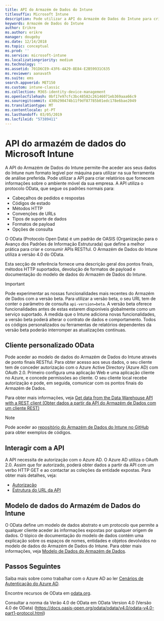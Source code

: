 ```yaml
---
title: API do Armazém de Dados do Intune
titlesuffix: Microsoft Intune
description: Pode utilizar a API do Armazém de Dados do Intune para criar relatórios que forneçam informações sobre o ambiente móvel da sua empresa.
keywords: Armazém de Dados do Intune
author: Erikre
ms.author: erikre
manager: dougeby
ms.date: 12/14/2018
ms.topic: conceptual
ms.prod: ''
ms.service: microsoft-intune
ms.localizationpriority: medium
ms.technology: ''
ms.assetid: 701D6CE9-43F6-4A29-8E84-E2B59931C635
ms.reviewer: aanavath
ms.suite: ems
search.appverid: MET150
ms.custom: intune-classic
ms.collection: M365-identity-device-management
ms.openlocfilehash: 0bf17e97cfc3bc48582c26146071eb369aaa66c9
ms.sourcegitcommit: 430b290474b11f9df87785b01edc178e6bae2049
ms.translationtype: MT
ms.contentlocale: pt-PT
ms.lasthandoff: 03/05/2019
ms.locfileid: "57389411"
---
```

#  <a name="microsoft-intune-data-warehouse-api"></a>API do armazém de dados do Microsoft Intune

A API do Armazém de Dados do Intune permite-lhe aceder aos seus dados do Intune num formato legível por máquina para utilizar na sua ferramenta de análise preferida. Pode utilizar a API para criar relatórios que fornecem informações sobre o ambiente móvel da sua empresa. A API utiliza o protocolo OData, que segue os padrões normais para:

  -   Cabeçalhos de pedidos e respostas
  -   Códigos de estado
  -   Métodos HTTP
  -   Convenções de URLs
  -   Tipos de suporte de dados
  -   Formatos de payload
  -   Opções de consulta

O OData (Protocolo Open Data) é um padrão de OASIS (Organização para o Avanço dos Padrões de Informação Estruturada) que define a melhor prática para criar e consumir APIs RESTful. O Armazém de Dados do Intune utiliza a versão 4.0 do OData.

Esta secção de referência fornece uma descrição geral dos pontos finais, métodos HTTP suportados, devolução de formatos de payload e documentação do modelo de dados do Armazém de Dados do Intune.

> [!Important]  
> Pode experimentar as nossas funcionalidades mais recentes do Armazém de Dados com a versão beta. Para utilizar a versão beta, o seu URL tem de conter o parâmetro de consulta `api-version=beta`. A versão beta oferece funcionalidades antes de estas estarem disponíveis globalmente como um serviço suportado. À medida que o Intune adiciona novas funcionalidades, a versão beta poderá alterar o contrato de dados e comportamento. Todos os códigos personalizados ou ferramentas de relatórios dependentes da versão beta poderão interromper as atualizações contínuas. <!--If you experience problems with the beta service, follow [link to feedback process]() to report the issue or provide feedback.-->

## <a name="odata-custom-client"></a>Cliente personalizado OData

Pode aceder ao modelo de dados do Armazém de Dados do Intune através de ponto finais RESTful. Para obter acesso aos seus dados, o seu cliente tem de conceder autorização com o Azure Active Directory (Azure AD) com OAuth 2.0. Primeiro configura uma aplicação Web e uma aplicação cliente no Azure, e concede permissões ao cliente. O seu cliente local recebe autorização e pode, em seguida, comunicar com os pontos finais do Armazém de Dados.

Para obter mais informações, veja [Get data from the Data Warehouse API with a REST client (Obter dados a partir da API do Armazém de Dados com um cliente REST)](reports-proc-data-rest.md)

> [!Note]  
> Pode aceder ao [repositório do Armazém de Dados do Intune no GitHub](https://github.com/Microsoft/Intune-Data-Warehouse) para obter exemplos de códigos.

## <a name="interacting-with-the-api"></a>Interagir com a API

A API necessita de autorização com o Azure AD. O Azure AD utiliza o OAuth 2.0. Assim que for autorizado, poderá obter dados a partir da API com um verbo HTTP GET e ao contactar as coleções da entidade expostas. Para obter mais detalhes, veja:

 -  [Autorização](reports-api-url.md)
 -  [Estrutura do URL da API](reports-api-url.md)

## <a name="intune-data-warehouse-data-model"></a>Modelo de dados do Armazém de Dados do Intune

O OData define um modelo de dados abstrato e um protocolo que permite a qualquer cliente aceder às informações expostas por qualquer origem de dados. O tópico de documentação do modelo de dados contém uma explicação sobre os espaços de nomes, entidades e objetos devolvidos no modelo de dados do Armazém de Dados do Intune. Para obter mais informações, veja [Modelo de Dados do Armazém de Dados](reports-ref-data-model.md).

## <a name="next-steps"></a>Passos Seguintes

Saiba mais sobre como trabalhar com o Azure AD ao ler [Cenários de Autenticação do Azure AD](https://docs.microsoft.com/azure/active-directory/develop/active-directory-authentication-scenarios).

Encontre recursos de OData em [odata.org](https://www.odata.org).
  
Consultar a norma da Verão 4.0 de OData em OData Version 4.0 (Versão 4.0 de OData) (https://docs.oasis-open.org/odata/odata/v4.0/odata-v4.0-part1-protocol.html)  
